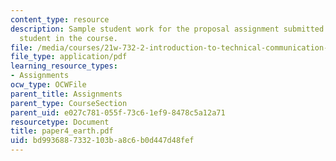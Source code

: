 ```yaml
---
content_type: resource
description: Sample student work for the proposal assignment submitted by an anonymous
  student in the course.
file: /media/courses/21w-732-2-introduction-to-technical-communication-ethics-in-science-and-technology-fall-2006/bd9936887332103ba8c6b0d447d48fef_paper4_earth.pdf
file_type: application/pdf
learning_resource_types:
- Assignments
ocw_type: OCWFile
parent_title: Assignments
parent_type: CourseSection
parent_uid: e027c781-055f-73c6-1ef9-8478c5a12a71
resourcetype: Document
title: paper4_earth.pdf
uid: bd993688-7332-103b-a8c6-b0d447d48fef
---
```


